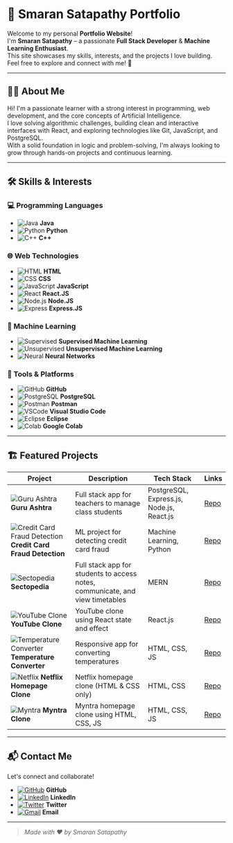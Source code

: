 # 🚀 Smaran Satapathy Portfolio

Welcome to my personal **Portfolio Website**!  
I'm **Smaran Satapathy** – a passionate **Full Stack Developer** & **Machine Learning Enthusiast**.  
This site showcases my skills, interests, and the projects I love building.  
Feel free to explore and connect with me! 🌟

---

## 👨‍💻 About Me

Hi! I'm a passionate learner with a strong interest in programming, web development, and the core concepts of Artificial Intelligence.  
I love solving algorithmic challenges, building clean and interactive interfaces with React, and exploring technologies like Git, JavaScript, and PostgreSQL.  
With a solid foundation in logic and problem-solving, I'm always looking to grow through hands-on projects and continuous learning.

---

## 🛠️ Skills & Interests

### 💻 Programming Languages
- ![Java](https://cdn-icons-png.flaticon.com/512/226/226777.png) **Java**
- ![Python](/images/python.png) **Python**
- ![C++](/images/cpp.png) **C++**

### 🌐 Web Technologies
- ![HTML](/images/html.png) **HTML**
- ![CSS](/images/css.png) **CSS**
- ![JavaScript](/images/js.png) **JavaScript**
- ![React](/images/react.png) **React.JS**
- ![Node.js](/images/nodejs.png) **Node.JS**
- ![Express](/images/express.png) **Express.JS**

### 🤖 Machine Learning
- ![Supervised](/images/supervised.png) **Supervised Machine Learning**
- ![Unsupervised](/images/unsupervised.png) **Unsupervised Machine Learning**
- ![Neural](/images/neural.png) **Neural Networks**

### 🧰 Tools & Platforms
- ![GitHub](/images/github.png) **GitHub**
- ![PostgreSQL](/images/postgre.png) **PostgreSQL**
- ![Postman](/images/post%20(1).png) **Postman**
- ![VSCode](/images/vscode.png) **Visual Studio Code**
- ![Eclipse](/images/eclipse.png) **Eclipse**
- ![Colab](/images/colab.png) **Google Colab**

---

## 🏗️ Featured Projects

| Project | Description | Tech Stack | Links |
|---------|-------------|-----------|-------|
| ![Guru Ashtra](/images/Guru.png) **Guru Ashtra** | Full stack app for teachers to manage class students | PostgreSQL, Express.js, Node.js, React.js | [Repo](https://github.com/SmaranSatapathy/Guru-Ashtra) |
| ![Credit Card Fraud Detection](https://www.xenonstack.com/hubfs/xenonstack-credit-card-fraud-detection.png) **Credit Card Fraud Detection** | ML project for detecting credit card fraud | Machine Learning, Python | [Repo](https://github.com/SmaranSatapathy/Credit-Card-Fraud-Detection) |
| ![Sectopedia](/images/poster.png) **Sectopedia** | Full stack app for students to access notes, communicate, and view timetables | MERN | [Repo](https://github.com/SmaranSatapathy/Sectopedia) |
| ![YouTube Clone](/images/youtube_clone.png) **YouTube Clone** | YouTube clone using React state and effect | React.js | [Repo](https://github.com/SmaranSatapathy/Youtube-Clone) |
| ![Temperature Converter](/images/temperature.png) **Temperature Converter** | Responsive app for converting temperatures | HTML, CSS, JS | [Repo](https://github.com/SmaranSatapathy/Temperature-Converter) |
| ![Netflix](/images/netflix.png) **Netflix Homepage Clone** | Netflix homepage clone (HTML & CSS only) | HTML, CSS | [Repo](https://github.com/SmaranSatapathy/Netflix-Homepage) |
| ![Myntra](/images/myntra.png) **Myntra Clone** | Myntra homepage clone using HTML, CSS, JS | HTML, CSS, JS | [Repo](https://github.com/SmaranSatapathy/Myntra-Home-Page) |

---

## 📬 Contact Me

Let's connect and collaborate!  
- [![GitHub](/images/github.png)](https://github.com/SmaranSatapathy) **GitHub**
- [![LinkedIn](/images/linkedin.png)](https://www.linkedin.com/in/smaran-satapathy-388270257/) **LinkedIn**
- [![Twitter](/images/twitter.png)](https://x.com/LoneWolf_Shrie) **Twitter**
- [![Gmail](/images/gmail.png)](mailto:smaransatapathy31@gmail.com) **Email**

---

> _Made with ❤️ by Smaran Satapathy_